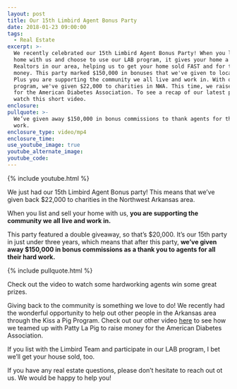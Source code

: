 ```yaml
---
layout: post
title: Our 15th Limbird Agent Bonus Party
date: 2018-01-23 09:00:00
tags:
  - Real Estate
excerpt: >-
  We recently celebrated our 15th Limbird Agent Bonus Party! When you list your
  home with us and choose to use our LAB program, it gives your home a boost to
  Realtors in our area, helping us to get your home sold FAST and for the most
  money. This party marked $150,000 in bonuses that we've given to local agents!
  Plus you are supporting the community we all live and work in. With our LAB
  program, we've given $22,000 to charities in NWA. This time, we raised money
  for the American Diabetes Association. To see a recap of our latest party,
  watch this short video.
enclosure:
pullquote: >-
  We’ve given away $150,000 in bonus commissions to thank agents for their hard
  work.
enclosure_type: video/mp4
enclosure_time:
use_youtube_image: true
youtube_alternate_image:
youtube_code:
---
```



{% include youtube.html %}

We just had our 15th Limbird Agent Bonus party! This means that we’ve given back $22,000 to charities in the Northwest Arkansas area.

When you list and sell your home with us, **you are supporting the community we all live and work in.**

This party featured a double giveaway, so that’s $20,000. It’s our 15th party in just under three years, which means that after this party, **we’ve given away $150,000 in bonus commissions as a thank you to agents for all their hard work.**

{% include pullquote.html %}

Check out the video to watch some hardworking agents win some great prizes.

Giving back to the community is something we love to do! We recently had the wonderful opportunity to help out other people in the Arkansas area through the Kiss a Pig Program. Check out our other video [here](https://youtu.be/BOS6oW8N1TA) to see how we teamed up with Patty La Pig to raise money for the American Diabetes Association.&nbsp;

If you list with the Limbird Team and participate in our LAB program, I bet we’ll get your house sold, too.

If you have any real estate questions, please don’t hesitate to reach out ot us. We would be happy to help you!